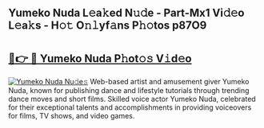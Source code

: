 ## Yumeko Nuda L𝚎a𝚔ed N𝚞𝚍e - Part-Mx1 Vi𝚍𝚎o L𝚎a𝚔s - H𝚘𝚝 O𝚗𝚕yf𝚊ns P𝚑𝚘tos p87O9

# <h2><a href="http://kfbpq3.oniu.top/?m=Yumeko+Nuda">🔗👉 🔴 Yumeko Nuda P𝚑ot𝚘𝚜 V𝚒d𝚎o</a></h2>

[![Yumeko Nuda Nu𝚍e𝚜](https://i.imgur.com/0qMVB7G.gif)](http://kfbpq3.oniu.top/?m=Yumeko+Nuda)
Web-based artist and amusement giver Yumeko Nuda, known for publishing dance and lifestyle tutorials through trending dance moves and short films. Skilled voice actor Yumeko Nuda, celebrated for their exceptional talents and accomplishments in providing voiceovers for films, TV shows, and video games.  
